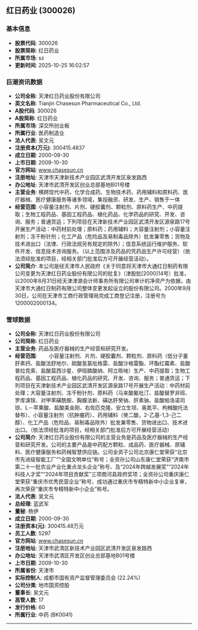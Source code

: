 ## 红日药业 (300026)

### 基本信息

- **股票代码**: 300026
- **股票简称**: 红日药业
- **所属市场**: sz
- **更新时间**: 2025-10-25 16:02:57

### 巨潮资讯数据

- **公司全称**: 天津红日药业股份有限公司
- **英文名称**: Tianjin Chasesun Pharmaceutical Co., Ltd.
- **A股代码**: 300026
- **A股简称**: 红日药业
- **所属市场**: 深交所创业板
- **所属行业**: 医药制造业
- **法人代表**: 吴文元
- **注册资本(万元)**: 300415.4837
- **成立日期**: 2000-09-30
- **上市日期**: 2009-10-30
- **官方网站**: www.chasesun.cn
- **注册地址**: 天津市天津新技术产业园区武清开发区泉发路西
- **办公地址**: 天津市武清开发区创业总部基地B01号楼
- **主营业务**: 横跨现代中药、化学合成药、生物技术药、药用辅料和原料药、医疗器械、医疗健康服务等诸多领域，集投融资、研发、生产、销售于一体
- **经营范围**: 小容量注射剂、片剂、硬胶囊剂、颗粒剂、原料药生产、中药提取；生物工程药品、基因工程药品、植化药品、化学药品的研究、开发、咨询、服务；普通货运；下列项目在天津新技术产业园区武清开发区源泉路17号开展生产活动：中药材前处理；原料药；药用辅料；大容量注射剂；小容量注射剂；冻干粉针剂；化工产品（危险品及易制毒品除外）批发兼零售；货物及技术进出口（法律、行政法规另有规定的除外）；信息系统运行维护服务、软件开发、信息技术咨询服务。（以上范围涉及药品的凭药品生产许可经营）（依法须经批准的项目，经相关部门批准后方可开展经营活动）。
- **公司简介**: 本公司是经天津市人民政府《关于同意将天津市大通红日制药有限公司变更为天津红日药业股份有限公司的批复》（津股批[2000]14号）批准，以2000年8月31日经天津津源会计师事务所有限公司审计的净资产为依据，由天津市大通红日制药有限公司整体变更发起设立的股份有限公司。2000年9月30日，公司在天津市工商行政管理局完成工商登记注册，注册号为1200002000134。

### 雪球数据

- **公司全称**: 天津红日药业股份有限公司
- **公司简称**: 红日药业
- **主营业务**: 药品及医疗器械的生产经营和研究开发。
- **经营范围**: 　　小容量注射剂、片剂、硬胶囊剂、颗粒剂、原料药（低分子量肝素钙、盐酸法舒地尔、硫酸氢氯吡格雷、盐酸沙格雷酯、环酯红霉素、盐酸普拉克索、盐酸莫西沙星、伊班膦酸纳、阿立哌唑）生产、中药提取；生物工程药品、基因工程药品、植化药品的研究、开发、咨询、服务；普通货运；下列项目在天津新技术产业园区武清开发区源泉路17号开展生产活动：中药材前处理；大容量注射剂、冻干粉针剂、原料药（马来酸氟吡汀、盐酸替罗非班、罗库溴铵、对甲苯磺酰胺、胸腺法新、磺达肝癸钠、肝素钠、盐酸帕洛诺司琼、L－苹果酸、盐酸美金刚、右佐匹克隆、安立生坦、奥氮平、枸橼酸托法替布）、小容量注射剂（抗肿瘤药）、药用辅料（癸二酸，2-乙基-1,3-己二醇）、化工产品（危险品、易制毒品除外）批发兼零售、货物进出口、技术进出口。（依法须经批准的项目，经相关部门批准后方可开展经营活动）
- **公司简介**: 天津红日药业股份有限公司的主营业务是药品及医疗器械的生产经营和研究开发。公司的主要产品是中药配方颗粒、成品药、医疗器械、原辅料、医疗健康服务和药械智慧供应链。公司全资子公司北京康仁堂荣获“北京市先进级智能工厂”“全国文明单位”称号；全资孙公司山东康仁堂荣获“济南市第二十一批农业产业化重点龙头企业”称号、及“2024年跨越发展奖”“2024年科技人才奖”“2024年项目贡献奖”三项商河县政府奖项；全资孙公司重庆康仁堂荣获“重庆市优秀民营企业”称号、成功通过重庆市专精特新中小企业复审，再次荣获“重庆市专精特新中小企业”称号。
- **法人代表**: 吴文元
- **总经理**: 蓝武军
- **董秘**: 杨伊
- **成立日期**: 2000-09-30
- **注册资本(元)**: 300415.48万元
- **员工人数**: 5297
- **官方网站**: www.chasesun.cn
- **注册地址**: 天津市武清区新技术产业园区武清开发区泉发路西
- **办公地址**: 天津市武清区开发区创业总部基地B01号楼
- **上市日期**: 2009-10-30
- **所属省份**: 天津市
- **实际控制人**: 成都市国有资产监督管理委员会 (22.24%)
- **公司分类**: 地市国资控股
- **董事长**: 吴文元
- **高管人数**: 17
- **发行价格**: 60
- **所属行业**: 中药 (BK0041)

---